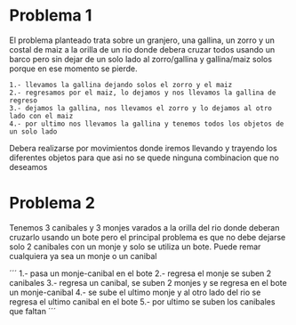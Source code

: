 # Problema 1
El problema planteado trata sobre un granjero, una gallina, un zorro y un costal de maiz a la orilla de un rio donde debera cruzar todos usando un barco pero sin dejar de un solo lado al zorro/gallina y gallina/maiz solos porque en ese momento se pierde.

```
1.- llevamos la gallina dejando solos el zorro y el maiz
2.- regresamos por el maiz, lo dejamos y nos llevamos la gallina de regreso
3.- dejamos la gallina, nos llevamos el zorro y lo dejamos al otro lado con el maiz
4.- por ultimo nos llevamos la gallina y tenemos todos los objetos de un solo lado

```
Debera realizarse por movimientos donde iremos llevando y trayendo los diferentes objetos para que asi no se quede ninguna combinacion que no deseamos


# Problema 2
Tenemos 3 canibales y 3 monjes varados a la orilla del rio donde deberan cruzarlo usando un bote pero el principal problema es que no debe dejarse solo 2 canibales con un monje y solo se utiliza un bote. Puede remar cualquiera ya sea un monje o un canibal

´´´
1.- pasa un monje-canibal en el bote
2.- regresa el monje se suben 2 canibales
3.- regresa un canibal, se suben 2 monjes y se regresa en el bote un monje-canibal
4.- se sube el ultimo monje y al otro lado del rio se regresa el ultimo canibal en el bote
5.- por ultimo se suben los canibales que faltan
´´´
